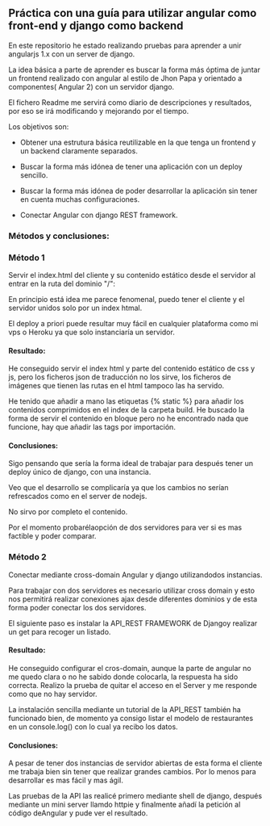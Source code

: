 ## Práctica con una guía para utilizar angular como front-end y django como backend

En este repositorio he estado realizando pruebas para aprender a unir angularjs 1.x con un server de django.

La idea básica  a parte de aprender es buscar la forma más óptima de juntar un frontend realizado con angular al estilo de Jhon Papa y orientado a componentes( Angular 2) con un servidor django.

El fichero Readme me servirá como diario de descripciones y resultados, por eso se irá modificando y mejorando por el tiempo.

Los objetivos son:

- Obtener una estrutura básica reutilizable en la que tenga un frontend y un backend claramente separados.

- Buscar la forma más idónea de tener una aplicación con un deploy sencillo.

- Buscar la forma más idónea de poder desarrollar la aplicación sin tener en cuenta muchas configuraciones.

- Conectar Angular con django REST framework.

 ### Métodos y conclusiones: ###
 
 ### Método 1 ###

 Servir el index.html del cliente y su contenido estático desde el servidor al entrar en la ruta del dominio "/":

 En principio está idea me parece fenomenal, puedo tener el cliente y el servidor unidos solo por un index htmal.

 El deploy a priori puede resultar muy fácil en cualquier plataforma como mi vps o Heroku ya que solo instanciaría un servidor.

#### Resultado: ####

He conseguido servir el index html y parte del contenido estático de css y js, pero los ficheros json de traducción no los sirve,
los ficheros de imágenes que tienen las rutas en el html tampoco las ha servido.

He tenido que añadir a mano las etiquetas {% static %} para añadir los contenidos comprimidos en el index de la carpeta build. He buscado la forma de
servir el contenido en bloque pero no he encontrado nada que funcione, hay que añadir las tags por importación.

#### Conclusiones: ####

Sigo pensando que sería la forma ideal de trabajar para después tener un deploy único de django, con una instancia.

Veo que el desarrollo se complicaría ya que los cambios no serían refrescados como en el server de nodejs.

No sirvo por completo el contenido.

Por el momento probarélaopción de dos servidores para ver si es mas factible y poder comparar.

### Método 2 ###

Conectar mediante cross-domain Angular y django utilizandodos instancias.

Para trabajar con dos servidores es necesario utilizar cross domain y esto nos permitirá realizar conexiones ajax desde diferentes dominios
y de esta forma poder conectar los dos servidores.

El siguiente paso es instalar la API_REST FRAMEWORK de Djangoy realizar un get para recoger un listado.

#### Resultado: ####

He conseguido configurar el cros-domain, aunque la parte de angular no me quedo clara o no he sabido donde colocarla, la respuesta ha sido correcta.
Realizo la prueba de quitar el acceso en el Server y me responde como que no hay servidor.

La instalación sencilla mediante un tutorial de la API_REST también ha funcionado bien, de momento ya consigo listar el modelo de restaurantes en un console.log() con lo cual ya recibo los datos.
 
#### Conclusiones: ####

A pesar de tener dos instancias de servidor abiertas  de esta forma el cliente me trabaja bien sin tener que realizar grandes cambios.
Por lo menos para desarrollar es mas fácil y mas ágil.

Las pruebas de la API las realicé primero mediante shell de django, después mediante un mini server llamdo httpie y finalmente añadí la petición al código deAngular y pude ver el resultado.








 